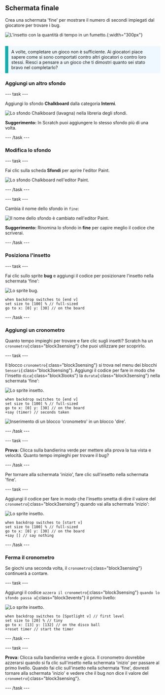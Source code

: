 ## Schermata finale

<div style="display: flex; flex-wrap: wrap">
<div style="flex-basis: 200px; flex-grow: 1; margin-right: 15px;">
Crea una schermata 'fine' per mostrare il numero di secondi impiegati dal giocatore per trovare i bug. 
</div>
<div>

![L'insetto con la quantità di tempo in un fumetto.](images/end-screen.png){:width="300px"}

</div>
</div>

<p style="border-left: solid; border-width:10px; border-color: #0faeb0; background-color: aliceblue; padding: 10px;">
A volte, completare un gioco non è sufficiente. Ai giocatori piace sapere come si sono comportati contro altri giocatori o contro loro stessi. Riesci a pensare a un gioco che ti dimostri quanto sei stato bravo nel completarlo?</p>

### Aggiungi un altro sfondo

--- task ---

Aggiungi lo sfondo **Chalkboard** dalla categoria **Interni**.

![Lo sfondo Chalkboard (lavagna) nella libreria degli sfondi.](images/chalkboard.png)

**Suggerimento:** In Scratch puoi aggiungere lo stesso sfondo più di una volta.

--- /task ---

### Modifica lo sfondo

--- task ---

Fai clic sulla scheda **Sfondi** per aprire l'editor Paint.

![Lo sfondo Chalkboard nell'editor Paint.](images/chalkboard2-paint.png)

--- /task ---

--- task ---

Cambia il nome dello sfondo in `fine`:

![Il nome dello sfondo è cambiato nell'editor Paint.](images/end-screen-name.png)

**Suggerimento:** Rinomina lo sfondo in **fine** per capire meglio il codice che scriverai.

--- /task ---

### Posiziona l'insetto

--- task ---

Fai clic sullo sprite **bug** e aggiungi il codice per posizionare l'insetto nella schermata 'fine':

![Lo sprite bug.](images/bug-sprite.png)

```blocks3
when backdrop switches to [end v]
set size to [100] % // full-sized
go to x: [0] y: [30] // on the board
```

--- /task ---

### Aggiungi un cronometro

Quanto tempo impieghi per trovare e fare clic sugli insetti? Scratch ha un `cronometro`{:class="block3sensing"} che puoi utilizzare per scoprirlo.

--- task ---

Il blocco `cronometro`{:class="block3sensing"} si trova nel menu dei blocchi `Sensori`{:class="block3sensing"}. Aggiungi il codice per fare in modo che l'insetto `dica`{:class="block3looks"} la `durata`{:class="block3sensing"} nella schermata 'fine':

![Lo sprite insetto.](images/bug-sprite.png)

```blocks3
when backdrop switches to [end v]
set size to [100] % // full-sized
go to x: [0] y: [30] // on the board
+say (timer) // seconds taken
```

![Inserimento di un blocco 'cronometro' in un blocco 'dire'.](images/inserting-blocks.gif)

--- /task ---

--- task ---

**Prova:** Clicca sulla bandierina verde per mettere alla prova la tua vista e velocità. Quanto tempo impieghi per trovare il bug?

--- /task ---

Per tornare alla schermata 'inizio', fare clic sull'insetto nella schermata 'fine'.

--- task ---

Aggiungi il codice per fare in modo che l'insetto smetta di dire il valore del `cronometro`{:class="block3sensing"} quando vai alla schermata 'inizio':

![Lo sprite insetto.](images/bug-sprite.png)

```blocks3
when backdrop switches to [start v]
set size to [100] % // full-sized
go to x: [0] y: [30] // on the board
+say [] // say nothing
```

--- /task ---

### Ferma il cronometro

Se giochi una seconda volta, il `cronometro`{:class="block3sensing"} continuerà a contare.

--- task ---

Aggiungi il codice `azzera il cronometro`{:class="block3sensing"} `quando lo sfondo passa a`{:class="block3events"} il primo livello:

![Lo sprite insetto.](images/bug-sprite.png)

```blocks3
when backdrop switches to [Spotlight v] // first level
set size to [20] % // tiny
go to x: [13] y: [132] // on the disco ball
+reset timer // start the timer
```

--- /task ---

--- task ---

**Prova:** Clicca sulla bandierina verde e gioca. Il cronometro dovrebbe azzerarsi quando si fa clic sull'insetto nella schermata 'inizio' per passare al primo livello. Quando fai clic sull'insetto nella schermata 'fine', dovresti tornare alla schermata 'inizio' e vedere che il bug non dice il valore del `cronometro`{:class="block3sensing"}.

--- /task ---

